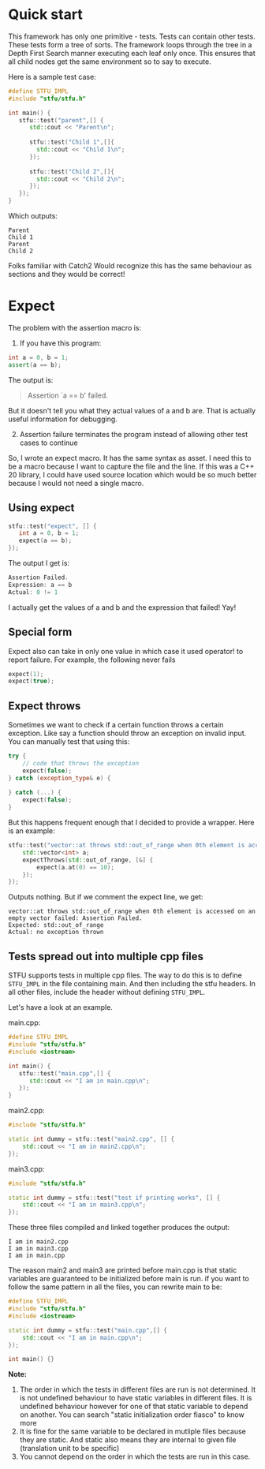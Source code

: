 # Quick start

This framework has only one primitive - tests. Tests can contain other tests. These tests form a tree of sorts. The
framework loops through the tree in a Depth First Search manner executing each leaf only once. This ensures that all
child nodes get the same environment so to say to execute.

Here is a sample test case:

```c++
#define STFU_IMPL
#include "stfu/stfu.h"

int main() {
   stfu::test("parent",[] {
      std::cout << "Parent\n";
      
      stfu::test("Child 1",[]{
        std::cout << "Child 1\n";
      });
      
      stfu::test("Child 2",[]{
        std::cout << "Child 2\n";
      });
   });
}
```

Which outputs:

```
Parent
Child 1
Parent
Child 2
```

Folks familiar with Catch2 Would recognize this has the same behaviour as sections and they would be correct!

# Expect
The problem with the assertion macro is:

1. If you have this program:
```c++
int a = 0, b = 1;
assert(a == b);
```
The output is:
> Assertion `a == b' failed. 

But it doesn't tell you what they actual values of a and b are. That
is actually useful information for debugging. 

2. Assertion failure terminates the program instead of allowing other
test cases to continue
   
So, I wrote an expect macro. It has the same syntax as asset. I need 
this to be a macro because I want to capture the file and the line. 
If this was a C++ 20 library, I could have used source location which 
would be so much better because I would not need a single macro.

## Using expect
```cpp
stfu::test("expect", [] {
   int a = 0, b = 1;
   expect(a == b);
});
```
The output I get is:
```cpp
Assertion Failed. 
Expression: a == b
Actual: 0 != 1
```
I actually get the values of a and b and the expression that failed!
Yay!

## Special form 
Expect also can take in only one value in which case it used operator!
to report failure. For example, the following never fails 
```cpp
expect(1);
expect(true);
```

## Expect throws
Sometimes we want to check if a certain function throws a certain
exception. Like say a function should throw an exception on invalid input.
You can manually test that using this:
```cpp
try {
    // code that throws the exception
    expect(false);
} catch (exception_type& e) {
    
} catch (...) {
    expect(false);
}
```

But this happens frequent enough that I decided to provide a wrapper.
Here is an example: 
```cpp
stfu::test("vector::at throws std::out_of_range when 0th element is accessed on an empty vector", []{
    std::vector<int> a;
    expectThrows(std::out_of_range, [&] {
        expect(a.at(0) == 10);
    });
});
```
Outputs nothing. But if we comment the expect line, we get:
```
vector::at throws std::out_of_range when 0th element is accessed on an empty vector failed: Assertion Failed.
Expected: std::out_of_range
Actual: no exception thrown
```

## Tests spread out into multiple cpp files
STFU supports tests in multiple cpp files. The way to do this is to
define `STFU_IMPL` in the file containing main. And then including the
stfu headers. In all other files, include the header without defining
`STFU_IMPL`. 

Let's have a look at an example.

main.cpp:
```cpp
#define STFU_IMPL
#include "stfu/stfu.h"
#include <iostream>

int main() {
   stfu::test("main.cpp",[] {
      std::cout << "I am in main.cpp\n"; 
   });
}
```

main2.cpp:
```cpp
#include "stfu/stfu.h"

static int dummy = stfu::test("main2.cpp", [] {
    std::cout << "I am in main2.cpp\n";
});
```

main3.cpp:
```cpp
#include "stfu/stfu.h"

static int dummy = stfu::test("test if printing works", [] {
    std::cout << "I am in main3.cpp\n";
});
```

These three files compiled and linked together produces the output:
```
I am in main2.cpp
I am in main3.cpp
I am in main.cpp
```

The reason main2 and main3 are printed before main.cpp is that static 
variables are guaranteed to be initialized before main is run. 
if you want to follow the same pattern in all the files, you can rewrite
main to be:
```cpp
#define STFU_IMPL
#include "stfu/stfu.h"
#include <iostream>

static int dummy = stfu::test("main.cpp",[] {
    std::cout << "I am in main.cpp\n";
});

int main() {}
```

**Note:**
1. The order in which the tests in different files are run is not 
   determined. It is not undefined behaviour to have static variables
   in different files. It is undefined behaviour however for one of 
   that static variable to depend on another. You can search "static
   initialization order fiasco" to know more
2. It is fine for the same variable to be declared in mutliple files
   because they are static. And static also means they are internal to 
   given file (translation unit to be specific)
3. You cannot depend on the order in which the tests are run in this 
   case.
